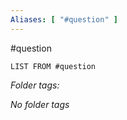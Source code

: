 ```yaml
---
Aliases: [ "#question" ]
---
```

#question 
```dataview
LIST FROM #question 
```



 *Folder tags:*

*No folder tags*